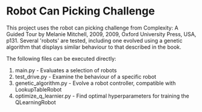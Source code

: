 # Robot Can Picking Challenge
This project uses the robot can picking challenge from Complexity: A Guided Tour by Melanie Mitchell, 2009, 2009, Oxford University Press, USA, p131.
Several 'robots' are tested, including one evolved using a genetic algorithm that displays similar behaviour to that described in the book.

The following files can be executed directly:
1. main.py - Evaluates a selection of robots
2. test_drive.py - Examine the behaviour of a specific robot
3. genetic_algorithm.py - Evolve a robot controller, compatible with LookupTableRobot
4. optimize_q_learnier.py - Find optimal hyperparameters for training the QLearningRobot